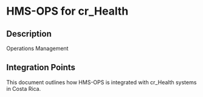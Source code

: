 # HMS-OPS for cr_Health

## Description

Operations Management

## Integration Points

This document outlines how HMS-OPS is integrated with cr_Health systems in Costa Rica.
